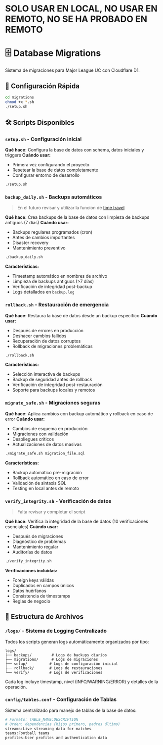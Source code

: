 # SOLO USAR EN LOCAL, NO USAR EN REMOTO, NO SE HA PROBADO EN REMOTO

# 🗄️ Database Migrations

Sistema de migraciones para Major League UC con Cloudflare D1.

## 🚀 Configuración Rápida

```bash
cd migrations
chmod +x *.sh
./setup.sh
```

## 🛠️ Scripts Disponibles

### `setup.sh` - Configuración inicial

**Qué hace:** Configura la base de datos con schema, datos iniciales y triggers
**Cuándo usar:**

- Primera vez configurando el proyecto
- Resetear la base de datos completamente
- Configurar entorno de desarrollo

```bash
./setup.sh
```

### `backup_daily.sh` - Backups automáticos

> En el futuro revisar y utilizar la funcion de [time travel](https://developers.cloudflare.com/d1/reference/time-travel/)

**Qué hace:** Crea backups de la base de datos con limpieza de backups antiguos (7 días)
**Cuándo usar:**

- Backups regulares programados (cron)
- Antes de cambios importantes
- Disaster recovery
- Mantenimiento preventivo

```bash
./backup_daily.sh
```

**Características:**

- Timestamp automático en nombres de archivo
- Limpieza de backups antiguos (>7 días)
- Verificación de integridad post-backup
- Logs detallados en `backup.log`

### `rollback.sh` - Restauración de emergencia

**Qué hace:** Restaura la base de datos desde un backup específico
**Cuándo usar:**

- Después de errores en producción
- Deshacer cambios fallidos
- Recuperación de datos corruptos
- Rollback de migraciones problemáticas

```bash
./rollback.sh
```

**Características:**

- Selección interactiva de backups
- Backup de seguridad antes de rollback
- Verificación de integridad post-restauración
- Soporte para backups locales y remotos

### `migrate_safe.sh` - Migraciones seguras

**Qué hace:** Aplica cambios con backup automático y rollback en caso de error
**Cuándo usar:**

- Cambios de esquema en producción
- Migraciones con validación
- Despliegues críticos
- Actualizaciones de datos masivas

```bash
./migrate_safe.sh migration_file.sql
```

**Características:**

- Backup automático pre-migración
- Rollback automático en caso de error
- Validación de sintaxis SQL
- Testing en local antes de remoto

### `verify_integrity.sh` - Verificación de datos

> Falta revisar y completar el script

**Qué hace:** Verifica la integridad de la base de datos (10 verificaciones esenciales)
**Cuándo usar:**

- Después de migraciones
- Diagnóstico de problemas
- Mantenimiento regular
- Auditorías de datos

```bash
./verify_integrity.sh
```

**Verificaciones incluidas:**

- Foreign keys válidas
- Duplicados en campos únicos
- Datos huérfanos
- Consistencia de timestamps
- Reglas de negocio

## 📁 Estructura de Archivos

### `/logs/` - Sistema de Logging Centralizado

Todos los scripts generan logs automáticamente organizados por tipo:

```
logs/
├── backups/         # Logs de backups diarios
├── migrations/      # Logs de migraciones
├── setup/          # Logs de configuración inicial
├── rollback/       # Logs de restauraciones
└── verify/         # Logs de verificaciones
```

Cada log incluye timestamp, nivel (INFO/WARNING/ERROR) y detalles de la operación.

### `config/tables.conf` - Configuración de Tablas

Sistema centralizado para manejo de tablas de la base de datos:

```bash
# Formato: TABLE_NAME:DESCRIPTION
# Orden: dependencias (hijos primero, padres último)
streams:Live streaming data for matches
teams:Football teams
profiles:User profiles and authentication data
```
